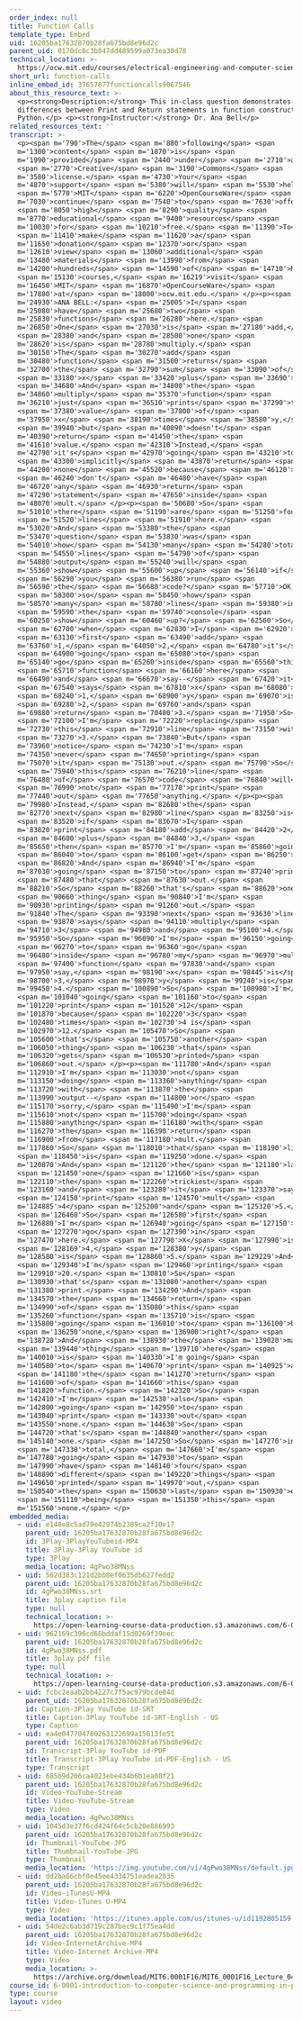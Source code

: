 ```yaml
---
order_index: null
title: Function Calls
template_type: Embed
uid: 16205ba17632870b28fa675bd8e96d2c
parent_uid: 0170dc8c3b847dd489599a073ea30d78
technical_location: >-
  https://ocw.mit.edu/courses/electrical-engineering-and-computer-science/6-0001-introduction-to-computer-science-and-programming-in-python-fall-2016/in-class-questions-and-video-solutions/lecture-4-video-solutions/function-calls
short_url: function-calls
inline_embed_id: 37657877functioncalls9067546
about_this_resource_text: >-
  <p><strong>Description:</strong> This in-class question demonstrates the
  differences between Print and Return statements in function construction in
  Python.</p> <p><strong>Instructor:</strong> Dr. Ana Bell</p>
related_resources_text: ''
transcript: >-
  <p><span m='790'>The</span> <span m='880'>following</span> <span
  m='1300'>content</span> <span m='1870'>is</span> <span
  m='1990'>provided</span> <span m='2440'>under</span> <span m='2710'>a</span>
  <span m='2770'>Creative</span> <span m='3190'>Commons</span> <span
  m='3580'>license.</span> <span m='4730'>Your</span> <span
  m='4870'>support</span> <span m='5380'>will</span> <span m='5530'>help</span>
  <span m='5770'>MIT</span> <span m='6220'>OpenCourseWare</span> <span
  m='7030'>continue</span> <span m='7540'>to</span> <span m='7630'>offer</span>
  <span m='8050'>high</span> <span m='8290'>quality</span> <span
  m='8770'>educational</span> <span m='9400'>resources</span> <span
  m='10030'>for</span> <span m='10210'>free.</span> <span m='11390'>To</span>
  <span m='11410'>make</span> <span m='11620'>a</span> <span
  m='11650'>donation</span> <span m='12370'>or</span> <span
  m='12610'>view</span> <span m='13060'>additional</span> <span
  m='13480'>materials</span> <span m='13990'>from</span> <span
  m='14200'>hundreds</span> <span m='14590'>of</span> <span m='14710'>MIT</span>
  <span m='15130'>courses,</span> <span m='16219'>visit</span> <span
  m='16450'>MIT</span> <span m='16870'>OpenCourseWare</span> <span
  m='17880'>at</span> <span m='18000'>ocw.mit.edu.</span> </p><p><span
  m='24930'>ANA BELL:</span> <span m='25005'>I</span> <span
  m='25080'>have</span> <span m='25680'>two</span> <span
  m='25830'>functions</span> <span m='26280'>here.</span> <span
  m='26850'>One</span> <span m='27030'>is</span> <span m='27180'>add,</span>
  <span m='28380'>and</span> <span m='28500'>one</span> <span
  m='28620'>is</span> <span m='28780'>multiply.</span> <span
  m='30150'>The</span> <span m='30270'>add</span> <span
  m='30480'>function</span> <span m='31500'>returns</span> <span
  m='32700'>the</span> <span m='32790'>sum</span> <span m='33090'>of</span>
  <span m='33180'>x</span> <span m='33420'>plus</span> <span m='33690'>y.</span>
  <span m='34680'>And</span> <span m='34800'>the</span> <span
  m='34860'>multiply</span> <span m='35370'>function</span> <span
  m='36210'>just</span> <span m='36510'>prints</span> <span m='37290'>the</span>
  <span m='37380'>value</span> <span m='37800'>of</span> <span
  m='37950'>x</span> <span m='38190'>times</span> <span m='38580'>y,</span>
  <span m='39940'>but</span> <span m='40090'>doesn't</span> <span
  m='40390'>return</span> <span m='41450'>the</span> <span
  m='41610'>value.</span> <span m='42310'>Instead,</span> <span
  m='42790'>it's</span> <span m='42970'>going</span> <span m='43210'>to</span>
  <span m='43300'>implicitly</span> <span m='43870'>return</span> <span
  m='44200'>none</span> <span m='45520'>because</span> <span m='46120'>we</span>
  <span m='46240'>don't</span> <span m='46480'>have</span> <span
  m='46720'>any</span> <span m='46930'>return</span> <span
  m='47290'>statement</span> <span m='47650'>inside</span> <span
  m='48070'>mult.</span> </p><p><span m='50680'>So</span> <span
  m='51010'>there</span> <span m='51190'>are</span> <span m='51250'>four</span>
  <span m='51520'>lines</span> <span m='51910'>here.</span> <span
  m='53020'>And</span> <span m='53380'>the</span> <span
  m='53470'>question</span> <span m='53830'>was</span> <span
  m='54010'>how</span> <span m='54130'>many</span> <span m='54280'>total</span>
  <span m='54550'>lines</span> <span m='54790'>of</span> <span
  m='54880'>output</span> <span m='55240'>will</span> <span
  m='55360'>show</span> <span m='55600'>up</span> <span m='56140'>if</span>
  <span m='56290'>you</span> <span m='56380'>run</span> <span
  m='56590'>the</span> <span m='56680'>code?</span> <span m='57710'>OK,</span>
  <span m='58300'>so</span> <span m='58450'>how</span> <span
  m='58570'>many</span> <span m='58780'>lines</span> <span m='59380'>in</span>
  <span m='59590'>the</span> <span m='59740'>console</span> <span
  m='60250'>show</span> <span m='60460'>up?</span> <span m='62560'>So</span>
  <span m='62700'>when</span> <span m='62830'>I</span> <span m='62920'>do</span>
  <span m='63130'>first</span> <span m='63490'>add</span> <span
  m='63760'>1,</span> <span m='64050'>2,</span> <span m='64780'>it's</span>
  <span m='64900'>going</span> <span m='65080'>to</span> <span
  m='65140'>go</span> <span m='65260'>inside</span> <span m='65560'>this</span>
  <span m='65710'>function</span> <span m='66160'>here</span> <span
  m='66490'>and</span> <span m='66670'>say--</span> <span m='67420'>it</span>
  <span m='67540'>says</span> <span m='67810'>x</span> <span m='68080'>is</span>
  <span m='68240'>1,</span> <span m='68900'>y</span> <span m='69070'>is</span>
  <span m='69280'>2,</span> <span m='69760'>and</span> <span
  m='69880'>return</span> <span m='70480'>3.</span> <span m='71950'>So</span>
  <span m='72100'>I'm</span> <span m='72220'>replacing</span> <span
  m='72730'>this</span> <span m='72910'>line</span> <span m='73150'>with</span>
  <span m='73270'>3.</span> <span m='73840'>But</span> <span
  m='73960'>notice</span> <span m='74230'>I'm</span> <span
  m='74350'>never</span> <span m='74650'>printing</span> <span
  m='75070'>it</span> <span m='75130'>out.</span> <span m='75790'>So</span>
  <span m='75940'>this</span> <span m='76210'>line</span> <span
  m='76480'>of</span> <span m='76570'>code</span> <span m='76840'>will</span>
  <span m='76990'>not</span> <span m='77170'>print</span> <span
  m='77440'>out</span> <span m='77650'>anything.</span> </p><p><span
  m='79980'>Instead,</span> <span m='82680'>the</span> <span
  m='82770'>next</span> <span m='82980'>line</span> <span m='83250'>is</span>
  <span m='83520'>if</span> <span m='83670'>I</span> <span
  m='83820'>print</span> <span m='84180'>add</span> <span m='84420'>2</span>
  <span m='84600'>plus</span> <span m='84840'>3,</span> <span
  m='85650'>then</span> <span m='85770'>I'm</span> <span m='85860'>going</span>
  <span m='86040'>to</span> <span m='86100'>get</span> <span m='86250'>5.</span>
  <span m='86820'>And</span> <span m='86940'>I'm</span> <span
  m='87030'>going</span> <span m='87150'>to</span> <span m='87240'>print</span>
  <span m='87480'>that</span> <span m='87630'>out.</span> <span
  m='88210'>So</span> <span m='88260'>that's</span> <span m='88620'>one</span>
  <span m='90660'>thing</span> <span m='90840'>I'm</span> <span
  m='90930'>printing</span> <span m='91260'>out.</span> <span
  m='91840'>The</span> <span m='93390'>next</span> <span m='93630'>line</span>
  <span m='93870'>says</span> <span m='94110'>multiply</span> <span
  m='94710'>3</span> <span m='94980'>and</span> <span m='95100'>4.</span> <span
  m='95950'>So</span> <span m='96090'>I'm</span> <span m='96150'>going</span>
  <span m='96270'>to</span> <span m='96360'>go</span> <span
  m='96480'>inside</span> <span m='96780'>my</span> <span m='96970'>mult</span>
  <span m='97400'>function</span> <span m='97830'>and</span> <span
  m='97950'>say,</span> <span m='98190'>x</span> <span m='98445'>is</span> <span
  m='98700'>3,</span> <span m='98970'>y</span> <span m='99240'>is</span> <span
  m='99450'>4.</span> <span m='100890'>So</span> <span m='100980'>I'm</span>
  <span m='101040'>going</span> <span m='101160'>to</span> <span
  m='101220'>print</span> <span m='101520'>12</span> <span
  m='101870'>because</span> <span m='102220'>3</span> <span
  m='102480'>times</span> <span m='102730'>4 is</span> <span
  m='102970'>12.</span> <span m='105470'>So</span> <span
  m='105600'>that's</span> <span m='105750'>another</span> <span
  m='106050'>thing</span> <span m='106230'>that</span> <span
  m='106320'>gets</span> <span m='106530'>printed</span> <span
  m='106860'>out.</span> </p><p><span m='111780'>And</span> <span
  m='112910'>I'm</span> <span m='113030'>not</span> <span
  m='113150'>doing</span> <span m='113360'>anything</span> <span
  m='113720'>with</span> <span m='113870'>the</span> <span
  m='113990'>output--</span> <span m='114800'>or</span> <span
  m='115170'>sorry,</span> <span m='115490'>I'm</span> <span
  m='115610'>not</span> <span m='115700'>doing</span> <span
  m='115880'>anything</span> <span m='116180'>with</span> <span
  m='116270'>the</span> <span m='116390'>return</span> <span
  m='116900'>from</span> <span m='117180'>mult.</span> <span
  m='117860'>So</span> <span m='118010'>that</span> <span m='118190'>line</span>
  <span m='118450'>is</span> <span m='119250'>done.</span> <span
  m='120870'>And</span> <span m='121120'>the</span> <span m='121180'>last</span>
  <span m='121450'>one</span> <span m='121660'>is</span> <span
  m='122110'>the</span> <span m='122260'>trickiest</span> <span
  m='123160'>and</span> <span m='123280'>it</span> <span m='123370'>says</span>
  <span m='124150'>print</span> <span m='124570'>mult</span> <span
  m='124885'>4</span> <span m='125200'>and</span> <span m='125320'>5.</span>
  <span m='126460'>So</span> <span m='126580'>first</span> <span
  m='126880'>I'm</span> <span m='126940'>going</span> <span m='127150'>to</span>
  <span m='127270'>go</span> <span m='127390'>in</span> <span
  m='127470'>here.</span> <span m='127790'>X</span> <span m='127990'>is</span>
  <span m='128169'>4,</span> <span m='128380'>y</span> <span
  m='128580'>is</span> <span m='128860'>5.</span> <span m='129229'>And</span>
  <span m='129340'>I'm</span> <span m='129460'>printing</span> <span
  m='129910'>20.</span> <span m='130810'>So</span> <span
  m='130930'>that's</span> <span m='131080'>another</span> <span
  m='131380'>print.</span> <span m='134290'>And</span> <span
  m='134570'>the</span> <span m='134660'>return</span> <span
  m='134990'>of</span> <span m='135080'>this</span> <span
  m='135260'>function</span> <span m='135710'>is</span> <span
  m='135800'>going</span> <span m='136010'>to</span> <span m='136100'>be</span>
  <span m='136250'>none,</span> <span m='136900'>right?</span> <span
  m='138720'>And</span> <span m='138930'>the</span> <span m='139020'>main</span>
  <span m='139440'>thing</span> <span m='139710'>here</span> <span
  m='140010'>is</span> <span m='140330'>I'm going</span> <span
  m='140580'>to</span> <span m='140670'>print</span> <span m='140925'>at</span>
  <span m='141180'>the</span> <span m='141270'>return</span> <span
  m='141600'>of</span> <span m='141660'>this</span> <span
  m='141820'>function.</span> <span m='142320'>So</span> <span
  m='142410'>I'm</span> <span m='142530'>also</span> <span
  m='142800'>going</span> <span m='142950'>to</span> <span
  m='143040'>print</span> <span m='143330'>out</span> <span
  m='143550'>none.</span> <span m='144630'>So</span> <span
  m='144720'>that's</span> <span m='144840'>another</span> <span
  m='145140'>one.</span> <span m='147250'>So</span> <span m='147270'>in</span>
  <span m='147330'>total,</span> <span m='147660'>I'm</span> <span
  m='147780'>going</span> <span m='147930'>to</span> <span
  m='147990'>have</span> <span m='148140'>four</span> <span
  m='148890'>different</span> <span m='149220'>things</span> <span
  m='149650'>printed</span> <span m='149970'>out,</span> <span
  m='150540'>the</span> <span m='150630'>last</span> <span m='150930'>one</span>
  <span m='151110'>being</span> <span m='151350'>this</span> <span
  m='151560'>none.</span> </p>
embedded_media:
  - uid: e148e8c5ad79e42974b2389ca2f10e17
    parent_uid: 16205ba17632870b28fa675bd8e96d2c
    id: 3Play-3PlayYouTubeid-MP4
    title: 3Play-3Play YouTube id
    type: 3Play
    media_location: 4gPwo38MNss
  - uid: 562d383c121d2bb8ef0635db627fedd2
    parent_uid: 16205ba17632870b28fa675bd8e96d2c
    id: 4gPwo38MNss.srt
    title: 3play caption file
    type: null
    technical_location: >-
      https://open-learning-course-data-production.s3.amazonaws.com/6-0001-introduction-to-computer-science-and-programming-in-python-fall-2016/9d448576799cc792b82fd8f065261288_4gPwo38MNss.srt
  - uid: 962169c396cd68bddaf15d0269f39eec
    parent_uid: 16205ba17632870b28fa675bd8e96d2c
    id: 4gPwo38MNss.pdf
    title: 3play pdf file
    type: null
    technical_location: >-
      https://open-learning-course-data-production.s3.amazonaws.com/6-0001-introduction-to-computer-science-and-programming-in-python-fall-2016/7741b28fedbfcfca89e76e58a8b80ebe_4gPwo38MNss.pdf
  - uid: fcbc2eaab2bb4227c7f5ac979bcde84d
    parent_uid: 16205ba17632870b28fa675bd8e96d2c
    id: Caption-3Play YouTube id-SRT
    title: Caption-3Play YouTube id-SRT-English - US
    type: Caption
  - uid: ea4e047704780263122699a15613fe51
    parent_uid: 16205ba17632870b28fa675bd8e96d2c
    id: Transcript-3Play YouTube id-PDF
    title: Transcript-3Play YouTube id-PDF-English - US
    type: Transcript
  - uid: 685b9d206ca4023ebe434b6b1ea08f21
    parent_uid: 16205ba17632870b28fa675bd8e96d2c
    id: Video-YouTube-Stream
    title: Video-YouTube-Stream
    type: Video
    media_location: 4gPwo38MNss
  - uid: 1045d3e37f6cd424f64c5cb20e886993
    parent_uid: 16205ba17632870b28fa675bd8e96d2c
    id: Thumbnail-YouTube-JPG
    title: Thumbnail-YouTube-JPG
    type: Thumbnail
    media_location: 'https://img.youtube.com/vi/4gPwo38MNss/default.jpg'
  - uid: dd2ba66cbf0e45ee4334751eadea2035
    parent_uid: 16205ba17632870b28fa675bd8e96d2c
    id: Video-iTunesU-MP4
    title: Video-iTunes U-MP4
    type: Video
    media_location: 'https://itunes.apple.com/us/itunes-u/id1192805159'
  - uid: 54de2c6ab3d719c287bec9c1f75ea4dd
    parent_uid: 16205ba17632870b28fa675bd8e96d2c
    id: Video-InternetArchive-MP4
    title: Video-Internet Archive-MP4
    type: Video
    media_location: >-
      https://archive.org/download/MIT6.0001F16/MIT6_0001F16_Lecture_04_exercise_01_300k.mp4
course_id: 6-0001-introduction-to-computer-science-and-programming-in-python-fall-2016
type: course
layout: video
---
```

